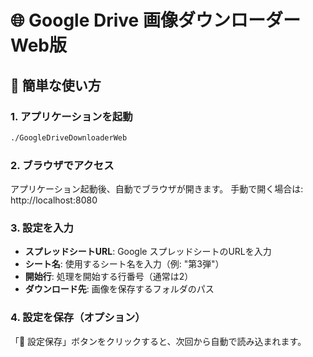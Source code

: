 # 🌐 Google Drive 画像ダウンローダー Web版

## 🚀 簡単な使い方

### 1. アプリケーションを起動
```bash
./GoogleDriveDownloaderWeb
```

### 2. ブラウザでアクセス
アプリケーション起動後、自動でブラウザが開きます。
手動で開く場合は: http://localhost:8080

### 3. 設定を入力
- **スプレッドシートURL**: Google スプレッドシートのURLを入力
- **シート名**: 使用するシート名を入力（例: "第3弾"）
- **開始行**: 処理を開始する行番号（通常は2）
- **ダウンロード先**: 画像を保存するフォルダのパス

### 4. 設定を保存（オプション）
「💾 設定保存」ボタンをクリックすると、次回から自動で読み込まれます。
